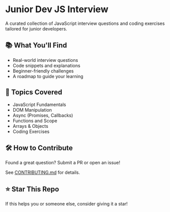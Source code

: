 # Junior Dev JS Interview

A curated collection of JavaScript interview questions and coding exercises tailored for junior developers.

## 📚 What You'll Find

- Real-world interview questions
- Code snippets and explanations
- Beginner-friendly challenges
- A roadmap to guide your learning

## 🧠 Topics Covered

- JavaScript Fundamentals
- DOM Manipulation
- Async (Promises, Callbacks)
- Functions and Scope
- Arrays & Objects
- Coding Exercises

## 🛠️ How to Contribute

Found a great question? Submit a PR or open an issue!

See [CONTRIBUTING.md](./CONTRIBUTING.md) for details.

## ⭐ Star This Repo

If this helps you or someone else, consider giving it a star!
